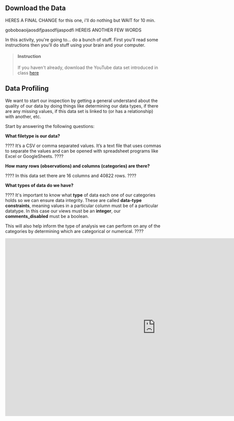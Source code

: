 ## Download the Data

HERES A FINAL CHANGE for this one, i'll do nothing but WAIT for 10 min.

goboboaoijaosdifjpasodfijaspodfi HEREIS ANOTHER FEW WORDS

In this activity, you're going to... do a bunch of stuff. First you'll read some instructions then you'll do stuff using your brain and your computer.

> #### Instruction
> If you haven't already, download the YouTube data set introduced in class [here](http://bit.ly/lhl-youtube)

## Data Profiling

We want to start our inspection by getting a general understand about the quality of our data by doing things like determining our data types, if there are any missing values, if this data set is linked to (or has a relationship) with another, etc.

Start by answering the following questions:

**What filetype is our data?**

????
It’s a CSV or comma separated values. It’s a text file that uses commas to separate the values and can be opened with spreadsheet programs like Excel or GoogleSheets.
????

**How many rows (observations) and columns (categories) are there?**

????
In this data set there are 16 columns and 40822 rows.
????

**What types of data do we have?**

????
It's important to know what **type** of data each one of our categories holds so we can ensure data integrity. These are called **data-type constraints**, meaning values in a particular column must be of a particular datatype. In this case our views must be an **integer**, our **comments_disabled** must be a boolean.

This will also help inform the type of analysis we can perform on any of the categories by determining which are categorical or numerical.
????


<iframe src="https://docs.google.com/presentation/d/e/2PACX-1vQVsCU1QGFyy5LWBp75D7iAkMA_WpBrDb8fALpZaMyN72ZPQ-kSzi4EGwmtFfQj-bhHjD47XGZKwM5H/embed?start=false&loop=false&delayms=3000" frameborder="0" width="960" height="569" allowfullscreen="true" mozallowfullscreen="true" webkitallowfullscreen="true"></iframe>
